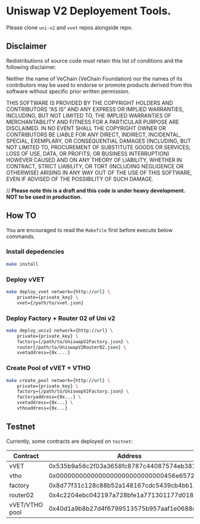 # Uniswap V2 Deployement Tools.

Please clone `uni-v2` and `vvet` repos alongside repo.

## Disclaimer
Redistributions of source code must retain this list of conditions and the following disclaimer.

Neither the name of VeChain (VeChain Foundation) nor the names of its contributors may be used to endorse or promote products derived from this software without specific prior written permission.

THIS SOFTWARE IS PROVIDED BY THE COPYRIGHT HOLDERS AND CONTRIBUTORS “AS IS” AND ANY EXPRESS OR IMPLIED WARRANTIES, INCLUDING, BUT NOT LIMITED TO, THE IMPLIED WARRANTIES OF MERCHANTABILITY AND FITNESS FOR A PARTICULAR PURPOSE ARE DISCLAIMED. IN NO EVENT SHALL THE COPYRIGHT OWNER OR CONTRIBUTORS BE LIABLE FOR ANY DIRECT, INDIRECT, INCIDENTAL, SPECIAL, EXEMPLARY, OR CONSEQUENTIAL DAMAGES (INCLUDING, BUT NOT LIMITED TO, PROCUREMENT OF SUBSTITUTE GOODS OR SERVICES; LOSS OF USE, DATA, OR PROFITS; OR BUSINESS INTERRUPTION) HOWEVER CAUSED AND ON ANY THEORY OF LIABILITY, WHETHER IN CONTRACT, STRICT LIABILITY, OR TORT (INCLUDING NEGLIGENCE OR OTHERWISE) ARISING IN ANY WAY OUT OF THE USE OF THIS SOFTWARE, EVEN IF ADVISED OF THE POSSIBILITY OF SUCH DAMAGE.

// **Please note this is a draft and this code is under heavy development. NOT to be used in production.**

## How TO

You are encouraged to read the `Makefile` first before execute below commands.

### Install depedencies
```bash
make install
```

### Deploy vVET
```bash
make deploy_vvet network={http://url} \
    private={private_key} \
    vvet={/path/to/vvet.json} 
```

### Deploy Factory + Router 02 of Uni v2
```bash
make deploy_univ2 network={http://url} \
    private={private_key} \
    factory={/path/to/UniswapV2Factory.json} \
    router{/path/to/UniswapV2Router02.json} \
    vvetaddress={0x....}
```

### Create Pool of vVET + VTHO
```bash
make create_pool network={http://url} \
    private={private_key} \
    factory={/path/to/UniswapV2Factory.json} \
    factoryaddress={0x...} \
    vvetaddress={0x...} \
    vthoaddress={0x...}
```

## Testnet

Currently, some contracts are deployed on `testnet`:

| Contract       | Address                                    |
| -------------- | ------------------------------------------ |
| vVET           | 0x535b9a56c2f03a3658fc8787c44087574eb381fd |
| vtho           | 0x0000000000000000000000000000456e65726779 |
| factory        | 0x8d77f31c128c88b52a148167cdc5439cb4bb11db |
| router02       | 0x4c2204ebc042197a728bfe1a771301177d018e32 |
| vVET/VTHO pool | 0x40d1a9b8b27d4f6799513575b957aaf1e0688d8a |
